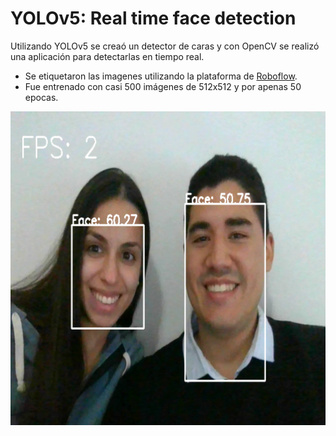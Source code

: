 # YOLOv5: Real time face detection

Utilizando YOLOv5 se creaó un detector de caras y con OpenCV se realizó una aplicación para detectarlas en tiempo real.

* Se etiquetaron las imagenes utilizando la plataforma de [Roboflow](https://roboflow.com/).
* Fue entrenado con casi 500 imágenes de 512x512 y por apenas 50 epocas.

![FaceDetector](images/FaceDetector.png)